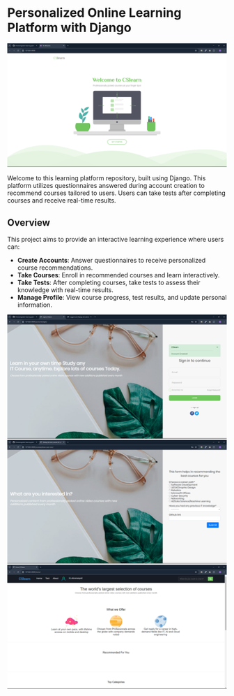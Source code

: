 # Personalized Online Learning Platform with Django

![Landing Page](appscreenshots/landing.png)

Welcome to this learning platform repository, built using Django. This platform utilizes questionnaires answered during account creation to recommend courses tailored to users. Users can take tests after completing courses and receive real-time results.

## Overview

This project aims to provide an interactive learning experience where users can:

- **Create Accounts**: Answer questionnaires to receive personalized course recommendations.
- **Take Courses**: Enroll in recommended courses and learn interactively.
- **Take Tests**: After completing courses, take tests to assess their knowledge with real-time results.
- **Manage Profile**: View course progress, test results, and update personal information.

![Sign in page after account creation](appscreenshots/signin-up.png) ![know-your-user](appscreenshots/have-you.png) ![Home](appscreenshots/home.png)
